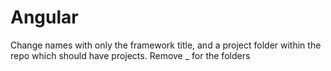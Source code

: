 # Angular
Change names with only the framework title, and a project folder within the repo which should have projects.
Remove _ for the folders
